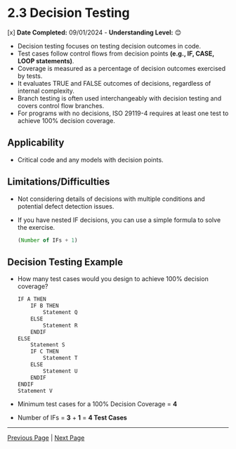 # 2.3 Decision Testing

[x] **Date Completed:** 09/01/2024 - **Understanding Level:** 😊

- Decision testing focuses on testing decision outcomes in code.
- Test cases follow control flows from decision points **(e.g., IF, CASE, LOOP statements)**.
- Coverage is measured as a percentage of decision outcomes exercised by tests.
- It evaluates TRUE and FALSE outcomes of decisions, regardless of internal complexity.
- Branch testing is often used interchangeably with decision testing and covers control flow branches.
- For programs with no decisions, ISO 29119-4 requires at least one test to achieve 100% decision coverage.

## Applicability

- Critical code and any models with decision points.

## Limitations/Difficulties

- Not considering details of decisions with multiple conditions and potential defect detection issues.
- If you have nested IF decisions, you can use a simple formula to solve the exercise.

  ```javascript
  (Number of IFs + 1)
  ```

## Decision Testing Example

- How many test cases would you design to achieve 100% decision coverage?

  ```javascript
  IF A THEN
      IF B THEN
          Statement Q
      ELSE
          Statement R
      ENDIF
  ELSE
      Statement S
      IF C THEN
          Statement T
      ELSE
          Statement U
      ENDIF
  ENDIF
  Statement V
  ```

- Minimum test cases for a 100% Decision Coverage = **4**
- Number of IFs = **3** + **1** = **4 Test Cases**

---

[Previous Page](2.2-statement-testing.md) | [Next Page](2.4-modified-condition-decision-testing.md)
